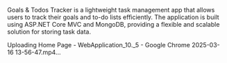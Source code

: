 Goals & Todos Tracker is a lightweight task management app that allows users to track their goals and to-do lists efficiently. 
The application is built using ASP.NET Core MVC and MongoDB, providing a flexible and scalable solution for storing task data.


Uploading Home Page - WebApplication_10._5 - Google Chrome 2025-03-16 13-56-47.mp4…

